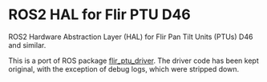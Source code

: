 # ROS2 HAL for Flir PTU D46

ROS2 Hardware Abstraction Layer (HAL) for Flir Pan Tilt Units (PTUs) D46 and similar.

This is a port of ROS package [flir_ptu_driver](https://github.com/ros-drivers/flir_ptu). The driver code has been kept original, with the exception of debug logs, which were stripped down.

